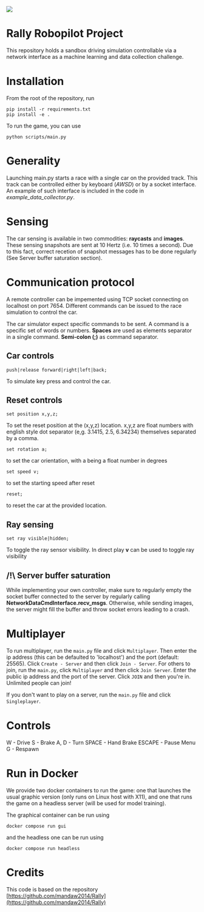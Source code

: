 ![](https://gitlab.hevs.ch/uploads/-/system/project/avatar/1282/rallyrobopilot.jpg)

# Rally Robopilot Project

This repository holds a sandbox driving simulation controllable via a network interface as a machine learning and data collection challenge.  

# Installation
From the root of the repository, run
```
pip install -r requirements.txt
pip install -e .
```

To run the game, you can use
```
python scripts/main.py
```

# Generality
Launching main.py starts a race with a single car on the provided track. 
This track can be controlled either by keyboard (*AWSD*) or by a socket interface. 
An example of such interface is included in the code in *example_data_collector.py*.

# Sensing
The car sensing is available in two commodities: **raycasts** and **images**. These sensing snapshots are sent at 10 Hertz (i.e. 10 times a second). Due to this fact, correct recetion of snapshot messages has to be done regularly (See Server buffer saturation section).

# Communication protocol

A remote controller can be impemented using TCP socket connecting on localhost on port 7654. 
Different commands can be issued to the race simulation to control the car.

The car simulator expect specific commands to be sent. A command is a specific set of words or numbers. 
**Spaces** are used as elements separator in a single command. **Semi-colon (;)** as command separator.

##  Car controls
```
push|release forward|right|left|back;
```
To simulate key press and control the car.

## Reset controls
```
set position x,y,z;
```
To set the reset position at the (x,y,z) location. x,y,z are float numbers with english style dot separator (e,g. 3.1415, 2.5, 6.34234) themselves separated by a comma.
```
set rotation a;
```
to set the car orientation, with a being a float number in degrees
```
set speed v;
```
to set the starting speed after reset

```
reset;
```
to reset the car at the provided location.

## Ray sensing

```
set ray visible|hidden;
```
To toggle the ray sensor visibility. In direct play **v** can be used to toggle ray visibility

##  /!\ Server buffer saturation
While implementing your own controller, make sure to regularly empty the socket buffer connected to the server by regularly calling **NetworkDataCmdInterface.recv_msgs**. 
Otherwise, while sending images, the server might fill the buffer and throw socket errors leading to a crash. 

# Multiplayer

To run multiplayer, run the `main.py` file and click `Multiplayer`. Then enter the ip address (this can be defaulted to 'localhost') and the port (default: 25565). Click `Create - Server` and then click `Join - Server`.
For others to join, run the `main.py`, click `Multiplayer` and then click `Join Server`. Enter the public ip address and the port of the server. Click `JOIN` and then you're in. Unlimited people can join!

If you don't want to play on a server, run the `main.py` file and click `Singleplayer`.

# Controls

W - Drive
S - Brake
A, D - Turn
SPACE - Hand Brake
ESCAPE - Pause Menu
G - Respawn

# Run in Docker 
We provide two docker containers to run the game: one that launches the usual graphic version (only runs on Linux host with X11), 
and one that runs the game on a headless server (will be used for model training).


The graphical container can be run using


`docker compose run gui`


and the headless one can be run using 


`docker compose run headless`


# Credits
This code is based on the repository [https://github.com/mandaw2014/Rally](https://github.com/mandaw2014/Rally)
